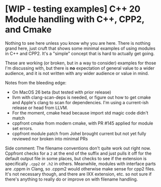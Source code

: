 # [WIP - testing examples] C++ 20 Module handling with C++, CPP2, and Cmake

Nothing to see here unless you know why you are here.
There is nothing grand here, just cruft that shows some minimal examples of using modules in C++ and CPP2.  It's a "simple" concept that is hard to actually get going.

These are working (or broken, but in a way to consider) examples for those I'm discussing with, but there is **no** expectation of general value to a wider audience, and it is not written with any wider audience or value in mind.

Notes from the bleeding edge:

* On MacOS 26 beta (but tested with prior release)
* llvm with clang-scan-deps is needed, or figure out how to get cmake and Apple's clang to scan for dependencies.  I'm using a current-ish release or head from LLVM.
* For the moment, cmake head because import std magic code didn't match
* cppfront cmake from modern cmake, with PR #145 applied for module set errors.
* cppfront module patch from Johel brought current but not yet fully reviewed nor broken into minimal PRs

Side comment:  The filename conventions don't quite work out right now.
Cppfront checks for a `2` at the end of the suffix and just pulls it off for the default output file in some places, but checks to see if the extension is specifically `.cpp2` or `.h2` in others.  Meanwhile, modules with interface parts are .cppm in Clang, so .cppm2 would otherwise make sense for cpp2 files. It's not necessary though, and there are IXX extension, etc. so not sure if there's anything to really do or improve on with filename handling.
